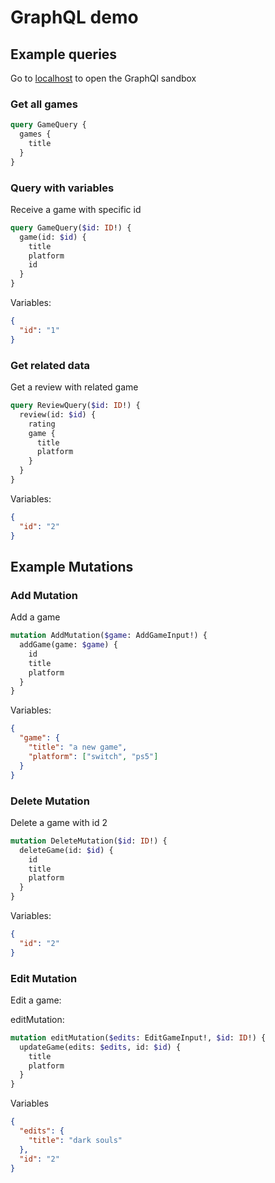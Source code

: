 # GraphQL demo

## Example queries

Go to [localhost](http://localhost:4000) to open the GraphQl sandbox

### Get all games

```graphql
query GameQuery {
  games {
    title
  }
}
```

### Query with variables

Receive a game with specific id

```graphql
query GameQuery($id: ID!) {
  game(id: $id) {
    title
    platform
    id
  }
}
```

Variables:

```json
{
  "id": "1"
}
```

### Get related data

Get a review with related game

```graphql
query ReviewQuery($id: ID!) {
  review(id: $id) {
    rating
    game {
      title
      platform
    }
  }
}
```

Variables:

```json
{
  "id": "2"
}
```

## Example Mutations

### Add Mutation

Add a game

```graphql
mutation AddMutation($game: AddGameInput!) {
  addGame(game: $game) {
    id
    title
    platform
  }
}
```

Variables:

```json
{
  "game": {
    "title": "a new game",
    "platform": ["switch", "ps5"]
  }
}
```

### Delete Mutation

Delete a game with id 2

```graphql
mutation DeleteMutation($id: ID!) {
  deleteGame(id: $id) {
    id
    title
    platform
  }
}
```

Variables:

```json
{
  "id": "2"
}
```

### Edit Mutation

Edit a game:

editMutation:

```graphql
mutation editMutation($edits: EditGameInput!, $id: ID!) {
  updateGame(edits: $edits, id: $id) {
    title
    platform
  }
}
```

Variables

```json
{
  "edits": {
    "title": "dark souls"
  },
  "id": "2"
}
```
